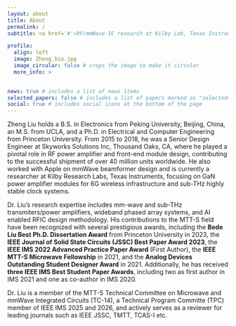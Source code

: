 ```yaml
---
layout: about
title: About
permalink: /
subtitle: <a href='#'>RF/mmWave IC research at Kilby Lab, Texas Instruments</a>. Ph.D at Princeton University, B.S at Peking University

profile:
  align: left
  image: Zheng_bio.jpg
  image_circular: false # crops the image to make it circular
  more_info: >
    

news: true # includes a list of news items
selected_papers: false # includes a list of papers marked as "selected={true}"
social: true # includes social icons at the bottom of the page
---
```



Zheng Liu holds a B.S. in Electronics from Peking University, Beijing, China, an M.S. from UCLA, and a Ph.D. in Electrical and Computer Engineering from Princeton University. From 2015 to 2018, he was a Senior Design Engineer at Skyworks Solutions Inc, Thousand Oaks, CA, where he played a pivotal role in RF power amplifier and front-end module design, contributing to the successful shipment of over 40 million units worldwide. He also worked with Apple on mmWave beamformer design and is currently a researcher at Kilby Research Labs, Texas Instruments, focusing on GaN power amplifier modules for 6G wireless infrastructure  and sub-THz highly stable clock systems.

Dr. Liu’s research expertise includes mm-wave and sub-THz transmiters/power amplifiers, wideband phased array systems, and AI enabled RFIC design methodology. His contributions to the MTT-S field have been recognized with several prestigious awards, including the **Bede Liu Best Ph.D. Dissertation Award** from Princeton University in 2023, the **IEEE Journal of Solid State Circuits (JSSC) Best Paper Award 2023**, the **IEEE IMS 2022 Advanced Practice Paper Award** (First Author), the **IEEE MTT-S Microwave Fellowship** in 2021, and the **Analog Devices Outstanding Student Designer Award** in 2021. Additionally, he has received **three IEEE IMS Best Student Paper Awards**, including two as first author in IMS 2021 and one as co-author in IMS 2020.

Dr. Liu is a member of the MTT-S Technical Committee on Microwave and mmWave Integrated Circuits (TC-14), a Technical Program Committe (TPC) member of IEEE IMS 2025 and 2026,  and actively serves as a reviewer for leading journals such as IEEE JSSC, TMTT, TCAS-I etc.